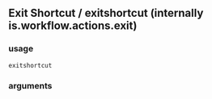 
## Exit Shortcut / exitshortcut (internally is.workflow.actions.exit)

### usage
`exitshortcut `

### arguments

